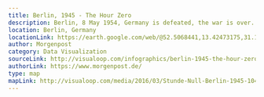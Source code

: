 ```yaml
---
title: Berlin, 1945 - The Hour Zero
description: Berlin, 8 May 1954, Germany is defeated, the war is over. This map visualizes the extend of destruction on this day giving additional information to interesting facts and numbers of this topic. This map is in German. 
location: Berlin, Germany
locationLink: https://earth.google.com/web/@52.5068441,13.42473175,31.16276869a,113197.45547742d,35y,0h,0t,0r/data=CkgaRhJACiQweDQ3YTg0ZTM3M2YwMzU5MDE6MHg0MjEyMDQ2NWI1ZTNiNzAZIVqGk49CSkAhzsR0IVbPKkAqBkJlcmxpbhgCIAE
author: Morgenpost
category: Data Visualization
sourceLink: http://visualoop.com/infographics/berlin-1945-the-hour-zero
authorLink: https://www.morgenpost.de/
type: map
mapLink: http://visualoop.com/media/2016/03/Stunde-Null-Berlin-1945-1040x676.jpg
---
```

